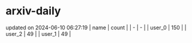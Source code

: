 # arxiv-daily
updated on 2024-06-10 06:27:19
| name | count |
| - | - |
| user_0 | 150 |
| user_2 | 49 |
| user_1 | 49 |
